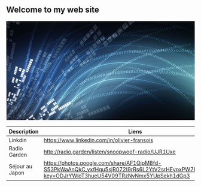 ## Welcome to my web site

![GitHub Logo](/osi-datenstrom-t.jpg)


|Description|Liens|
|--|--|
|Linkdin|https://www.linkedin.com/in/olivier-fransois|
|Radio Garden|http://radio.garden/listen/snoopwoof-radio/UJR1Uxe|
|Séjour au Japon|https://photos.google.com/share/AF1QipM8fd-S53PkWaAnQkC_yxfHqu5sjR072I9rRs6L2YtV2srHEynxPW7IL0fgtvur7w?key=ODJrYWloT3hueU54V09TRzNvNmx5YUpSekh1dGp3|

